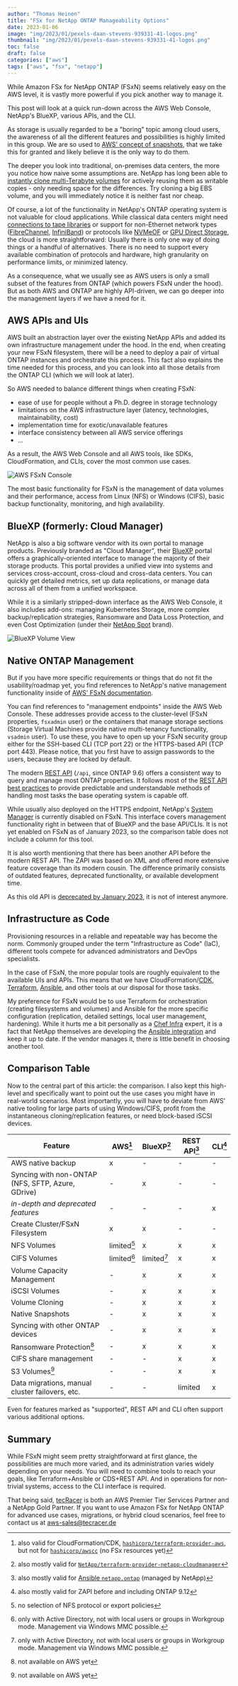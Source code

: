 ```yaml
---
author: "Thomas Heinen"
title: "FSx for NetApp ONTAP Manageability Options"
date: 2023-01-06
image: "img/2023/01/pexels-daan-stevens-939331-41-logos.png"
thumbnail: "img/2023/01/pexels-daan-stevens-939331-41-logos.png"
toc: false
draft: false
categories: ["aws"]
tags: ["aws", "fsx", "netapp"]
---
```

While Amazon FSx for NetApp ONTAP (FSxN) seems relatively easy on the AWS level, it is vastly more powerful if you pick another way to manage it.

This post will look at a quick run-down across the AWS Web Console, NetApp's BlueXP, various APIs, and the CLI.

<!--more-->

As storage is usually regarded to be a "boring" topic among cloud users, the awareness of all the different features and possibilities is highly limited in this group. We are so used to [AWS' concept of snapshots](https://docs.aws.amazon.com/AWSEC2/latest/UserGuide/EBSSnapshots.html#how_snapshots_work), that we take this for granted and likely believe it is the only way to do them.

The deeper you look into traditional, on-premises data centers, the more you notice how naive some assumptions are. NetApp has long been able to [instantly clone multi-Terabyte volumes](https://community.netapp.com/t5/Tech-ONTAP-Articles/Back-to-Basics-FlexClone/ta-p/84874) for actively reusing them as writable copies - only needing space for the differences. Try cloning a big EBS volume, and you will immediately notice it is neither fast nor cheap.

Of course, a lot of the functionality in NetApp's ONTAP operating system is not valuable for cloud applications. While classical data centers might need [connections to tape libraries](https://docs.netapp.com/us-en/ontap/ndmp/index.html) or support for non-Ethernet network types ([FibreChannel](https://fibrechannel.org/), [InfiniBand](https://en.wikipedia.org/wiki/InfiniBand)) or protocols like [NVMeOF](https://www.storagereview.com/review/nvme-nvme-of-background-overview) or [GPU Direct Storage](https://community.netapp.com/t5/Tech-ONTAP-Blogs/Optimize-GPU-Accelerated-Workloads-on-NetApp-Storage-Systems-using-NVIDIA/ba-p/432583), the cloud is more straightforward: Usually there is only one way of doing things or a handful of alternatives. There is no need to support every available combination of protocols and hardware, high granularity on performance limits, or minimized latency.

As a consequence, what we usually see as AWS users is only a small subset of the features from ONTAP (which powers FSxN under the hood). But as both AWS and ONTAP are highly API-driven, we can go deeper into the management layers if we have a need for it.

## AWS APIs and UIs

AWS built an abstraction layer over the existing NetApp APIs and added its own infrastructure management under the hood. In the end, when creating your new FSxN filesystem, there will be a need to deploy a pair of virtual ONTAP instances and orchestrate this process. This fact also explains the time needed for this process, and you can look into all those details from the ONTAP CLI (which we will look at later).

So AWS needed to balance different things when creating FSxN:

- ease of use for people without a Ph.D. degree in storage technology
- limitations on the AWS infrastructure layer (latency, technologies, maintainability, cost)
- implementation time for exotic/unavailable features
- interface consistency between all AWS service offerings
- ...

As a result, the AWS Web Console and all AWS tools, like SDKs, CloudFormation, and CLIs, cover the most common use cases.

![AWS FSxN Console](/img/2023/01/fsxn-manageability-awsfsxn.png)

The most basic functionality for FSxN is the management of data volumes and their performance, access from Linux (NFS) or Windows (CIFS), basic backup functionality, monitoring, and high availability.

## BlueXP (formerly: Cloud Manager)

NetApp is also a big software vendor with its own portal to manage products. Previously branded as "Cloud Manager", their [BlueXP](https://www.netapp.com/bluexp/) portal offers a graphically-oriented interface to manage the majority of their storage products. This portal provides a unified view into systems and services cross-account, cross-cloud and cross-data centers. You can quickly get detailed metrics, set up data replications, or manage data across all of them from a unified workspace.

While it is a similarly stripped-down interface as the AWS Web Console, it also includes add-ons: managing Kubernetes Storage, more complex backup/replication strategies, Ransomware and Data Loss Protection, and even Cost Optimization (under their [NetApp Spot](https://spot.io/) brand).

![BlueXP Volume View](/img/2023/01/fsxn-manageability-bluexp.png)

## Native ONTAP Management

But if you have more specific requirements or things that do not fit the usability/roadmap yet, you find references to NetApp's native management functionality inside of [AWS' FSxN documentation](https://docs.aws.amazon.com/fsx/latest/ONTAPGuide/managing-resources-ontap-apps.html).

You can find references to "management endpoints" inside the AWS Web Console. These addresses provide access to the cluster-level (FSxN properties, `fsxadmin` user) or the containers that manage storage sections (Storage Virtual Machines provide native multi-tenancy functionality, `vsadmin` user). To use these, you have to open up your FSxN security group either for the SSH-based CLI (TCP port 22) or the HTTPS-based API (TCP port 443). Please notice, that you first have to assign passwords to the users, because they are locked by default.

The modern [REST API](https://library.netapp.com/ecmdocs/ECMLP2884821/html/#/) (`/api`, since ONTAP 9.6) offers a consistent way to query and manage most ONTAP properties. It follows most of the [REST API best practices](https://restfulapi.net/) to provide predictable and understandable methods of handling most tasks the base operating system is capable off.

While usually also deployed on the HTTPS endpoint, NetApp's [System Manager](https://www.netapp.com/data-management/oncommand-system-documentation/) is currently disabled on FSxN. This interface covers management functionality right in between that of BlueXP and the base API/CLIs. It is not yet enabled on FSxN as of January 2023, so the comparison table does not include a column for this tool.

It is also worth mentioning that there has been another API before the modern REST API. The ZAPI was based on XML and offered more extensive feature coverage than its modern cousin. The difference primarily consists of outdated features, deprecated functionality, or available development time.

As this old API is [deprecated by January 2023](https://mysupport.netapp.com/info/communications/ECMLP2880232.html), it is not of interest anymore.

## Infrastructure as Code

Provisioning resources in a reliable and repeatable way has become the norm. Commonly grouped under the term "Infrastructure as Code" (IaC), different tools compete for advanced administrators and DevOps specialists.

In the case of FSxN, the more popular tools are roughly equivalent to the available UIs and APIs. This means that we have CloudFormation/[CDK](https://docs.aws.amazon.com/cdk/v2/guide/home.html), [Terraform](https://www.terraform.io/), [Ansible](https://www.ansible.com), and other tools at our disposal for those tasks.

My preference for FSxN would be to use Terraform for orchestration (creating filesystems and volumes) and Ansible for the more specific configuration (replication, detailed settings, local user management, hardening). While it hurts me a bit personally as a [Chef Infra](https://www.chef.io) expert, it is a fact that NetApp themselves are developing the [Ansible integration](https://github.com/ansible-collections/netapp.ontap) and keep it up to date. If the vendor manages it, there is little benefit in choosing another tool.

## Comparison Table

Now to the central part of this article: the comparison. I also kept this high-level and specifically want to point out the use cases you might have in real-world scenarios. Most importantly, you will have to deviate from AWS' native tooling for large parts of using Windows/CIFS, profit from the instantaneous cloning/replication features, or need block-based iSCSI devices.

| Feature                                           | AWS[^1]     | BlueXP[^2]  | REST API[^3] | CLI[^4] |
| ------------------------------------------------- | ----------- | ----------- | ------------ | ------- |
| AWS native backup                                 | x           | -           | -            | -       |
| Syncing with non-ONTAP (NFS, SFTP, Azure, GDrive) | -           | x           | -            | -       |
| _in-depth and deprecated features_                | -           | -           | -            | x       |
| Create Cluster/FSxN Filesystem                    | x           | x           | -            | -       |
| NFS Volumes                                       | limited[^5] | x           | x            | x       |
| CIFS Volumes                                      | limited[^6] | limited[^6] | x            | x       |
| Volume Capacity Management                        | -           | x           | x            | x       |
| iSCSI Volumes                                     | -           | x           | x            | x       |
| Volume Cloning                                    | -           | x           | x            | x       |
| Native Snapshots                                  | -           | x           | x            | x       |
| Syncing with other ONTAP devices                  | -           | x           | x            | x       |
| Ransomware Protection[^7]                         | -           | x           | x            | x       |
| CIFS share management                             | -           | -           | x            | x       |
| S3 Volumes[^7]                                    | -           | -           | x            | x       |
| Data migrations, manual cluster failovers, etc.   | -           | -           | limited      | x       |

Even for features marked as "supported", REST API and CLI often support various additional options.

[^1]: also valid for CloudFormation/CDK, [`hashicorp/terraform-provider-aws`](https://registry.terraform.io/providers/hashicorp/aws/latest/docs), but not for [`hashicorp/awscc`](https://registry.terraform.io/providers/hashicorp/awscc/latest) (no FSx resources yet)
[^2]: also mostly valid for [`NetApp/terraform-provider-netapp-cloudmanager`](https://registry.terraform.io/providers/NetApp/netapp-cloudmanager/latest/docs)
[^3]: also mostly valid for [Ansible `netapp.ontap`](https://github.com/ansible-collections/netapp.ontap) (managed by NetApp)
[^4]: also mostly valid for ZAPI before and including ONTAP 9.12
[^5]: no selection of NFS protocol or export policies
[^6]: only with Active Directory, not with local users or groups in Workgroup mode. Management via Windows MMC possible.
[^7]: not available on AWS yet

## Summary

While FSxN might seem pretty straightforward at first glance, the possibilities are much more varied, and its administration varies widely depending on your needs. You will need to combine tools to reach your goals, like Terraform+Ansible or CDS+REST API. And in operations for non-trivial systems, access to the CLI interface is required.

That being said, [tecRacer](https://tecracer.de) is both an AWS Premier Tier Services Partner and a NetApp Gold Partner. If you want to use Amazon FSx for NetApp ONTAP for advanced use cases, migrations, or hybrid cloud scenarios, feel free to contact us at [aws-sales@tecracer.de](mailto:aws-sales@tecracer.de)
